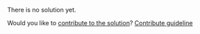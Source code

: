 
There is no solution yet.

Would you like to [contribute to the solution](https://github.com/BFEdev/BFE.dev-solutions/blob/main/problem/implement-async-helper-sequence_en.md)? [Contribute guideline](https://github.com/BFEdev/BFE.dev-solutions#how-to-contribute)
